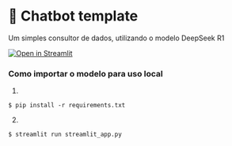 # 💬 Chatbot template

Um simples consultor de dados, utilizando o modelo DeepSeek R1

[![Open in Streamlit](https://static.streamlit.io/badges/streamlit_badge_black_white.svg)](https://chatbot-template.streamlit.app/)

### Como importar o modelo para uso local

1. 

   ```
   $ pip install -r requirements.txt
   ```

2. 

   ```
   $ streamlit run streamlit_app.py
   ```
